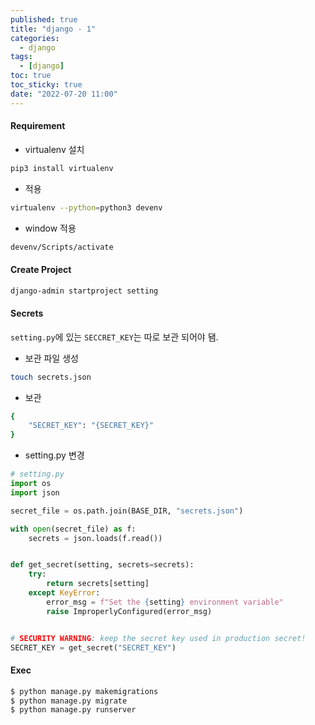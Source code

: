 ```yaml
---
published: true
title: "django - 1"
categories:
  - django
tags:
  - [django]
toc: true
toc_sticky: true
date: "2022-07-20 11:00"
---
```


#### Requirement

* virtualenv 설치

```bash
pip3 install virtualenv
```

* 적용

```bash
virtualenv --python=python3 devenv
```

* window 적용

```bash
devenv/Scripts/activate
```

#### Create Project

```bash
django-admin startproject setting
```

#### Secrets

`setting.py`에 있는 `SECCRET_KEY`는 따로 보관 되어야 됌.

* 보관 파일 생성

```bash
touch secrets.json
```

* 보관

```bash
{
    "SECRET_KEY": "{SECRET_KEY}"
}
```

* setting.py 변경

```python
# setting.py
import os
import json

secret_file = os.path.join(BASE_DIR, "secrets.json")

with open(secret_file) as f:
    secrets = json.loads(f.read())


def get_secret(setting, secrets=secrets):
    try:
        return secrets[setting]
    except KeyError:
        error_msg = f"Set the {setting} environment variable"
        raise ImproperlyConfigured(error_msg)


# SECURITY WARNING: keep the secret key used in production secret!
SECRET_KEY = get_secret("SECRET_KEY")
```

#### Exec

```bash
$ python manage.py makemigrations
$ python manage.py migrate
$ python manage.py runserver
```

